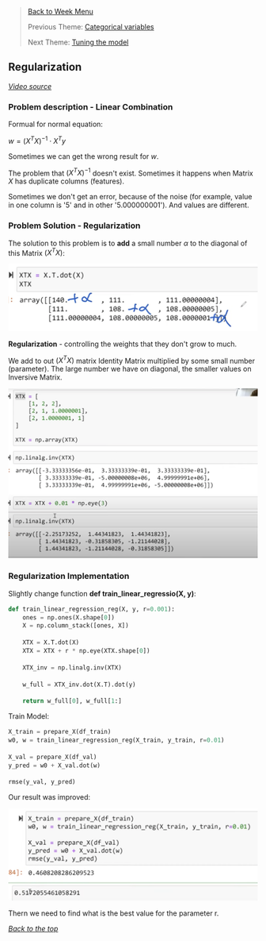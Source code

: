 >[Back to Week Menu](README.md)
>
>Previous Theme: [Categorical variables](12_categorical_variables.md)
>
>Next Theme: [Tuning the model](14_tuning_model.md)

## Regularization
_[Video source](https://www.youtube.com/watch?v=vM3SqPNlStE&list=PL3MmuxUbc_hIhxl5Ji8t4O6lPAOpHaCLR&index=24)_


### Problem description - Linear Combination

Formual for normal equation:

$w = (X^TX)^{-1} \cdot X^Ty$

Sometimes we can get the wrong result for $w$.

The problem that $(X^TX)^{-1}$ doesn't exist. Sometimes it happens when Matrix $X$ has duplicate columns (features).

Sometimes we don't get an error, because of the noise (for example, value in one column is '5' and in other '5.000000001'). And values are different.

### Problem Solution - Regularization

The solution to this problem is to **add** a small number $\alpha$ to the diagonal of this Matrix $(X^TX)$:

![alpha](images/13_regularization_01_alpha.png)

**Regularization** - controlling the weights that they don't grow to much.

We add to out $(X^TX)$ matrix Identity Matrix multiplied by some small number (parameter). The large number we have on diagonal, the smaller values on Inversive Matrix.

![regularization](images/13_regularization_02_regularization.png)

### Regularization Implementation

Slightly change function **def train_linear_regressio(X, y)**:

```python
def train_linear_regression_reg(X, y, r=0.001):
    ones = np.ones(X.shape[0])
    X = np.column_stack([ones, X])

    XTX = X.T.dot(X)
    XTX = XTX + r * np.eye(XTX.shape[0]) 
    
    XTX_inv = np.linalg.inv(XTX)

    w_full = XTX_inv.dot(X.T).dot(y)
    
    return w_full[0], w_full[1:]
```

Train Model:
```python
X_train = prepare_X(df_train)
w0, w = train_linear_regression_reg(X_train, y_train, r=0.01)

X_val = prepare_X(df_val)
y_pred = w0 + X_val.dot(w)

rmse(y_val, y_pred)
```

Our result was improved:

![regularization_train](images/13_regularization_03_regularization_train.png)

Thern we need to find what is the best value for the parameter r.

_[Back to the top](#regularization)_